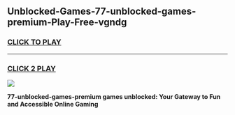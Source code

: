 
## Unblocked-Games-77-unblocked-games-premium-Play-Free-vgndg
<h3>
<a href="https://premium76.site?title=77-unblocked-games-premium&ref=23A">CLICK TO PLAY</a></h3>
<hr>

<h3>
<a href="https://premium76.site?title=77-unblocked-games-premium&ref=23A">CLICK 2 PLAY</a>
  
</h3>

<a href="https://premium76.site?title=77-unblocked-games-premium&ref=23A"><img src="https://clearcache.store/games.png"></a>


**77-unblocked-games-premium games unblocked: Your Gateway to Fun and Accessible Online Gaming**
